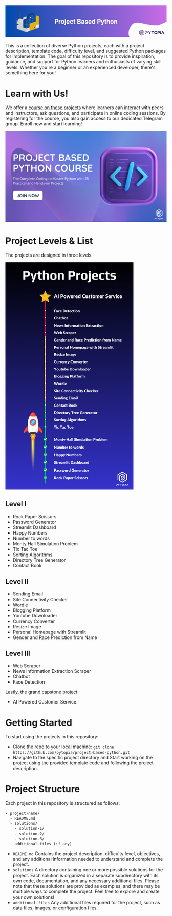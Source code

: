 <img src="./images/main-banner.png" width="800">

This is a collection of diverse Python projects, each with a project description, template code, difficulty level, and suggested Python packages for implementation. The goal of this repository is to provide inspiration, guidance, and support for Python learners and enthusiasts of varying skill levels. Whether you're a beginner or an experienced developer, there's something here for you!

# Learn with Us!
We offer a [course on these projects](https://www.pytopia.ai/courses/project-based-python) where learners can interact with peers and instructors, ask questions, and participate in online coding sessions. By registering for the course, you also gain access to our dedicated Telegram group. Enroll now and start learning!

<img src="./images/course.png" width="800">

# Project Levels & List
The projects are designed in three levels.

<img src="./images/python-projects.png" width="400">

## Level I
  - Rock Paper Scissors
  - Password Generator
  - Streamlit Dashboard
  - Happy Numbers
  - Number to words
  - Monty Hall Simulation Problem
  - Tic Tac Toe
  - Sorting Algorithms
  - Directory Tree Generator
  - Contact Book

## Level II
  - Sending Email
  - Site Connectivity Checker
  - Wordle
  - Blogging Platform
  - Youtube Downloader
  - Currency Converter
  - Resize Image
  - Personal Homepage with Streamlit
  - Gender and Race Prediction from Name

## Level III
  - Web Scraper
  - News Information Extraction Scraper
  - Chatbot
  - Face Detection

Lastly, the grand capstone project:
  - AI Powered Customer Service.

# Getting Started
To start using the projects in this repository:

   - Clone the repo to your local machine: `git clone https://github.com/pytopia/project-based-python.git`
   - Navigate to the specific project directory and Start working on the project using the provided template code and following the project description.

# Project Structure
Each project in this repository is structured as follows:
```
- project-name/
  - README.md
  - solutions/
    - solution-1/
    - solution-2/
    - solution-3/
  - additional-files (if any)
```
- `README.md`
Contains the project description, difficulty level, objectives, and any additional information needed to understand and complete the project.
- `solutions`
A directory containing one or more possible solutions for the project. Each solution is organized in a separate subdirectory with its own code, documentation, and any necessary additional files. Please note that these solutions are provided as examples, and there may be multiple ways to complete the project. Feel free to explore and create your own solutions!
- `additional-files`
Any additional files required for the project, such as data files, images, or configuration files.
